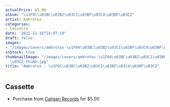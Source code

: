 ```yaml
---
actualPrice: $5.00
album: "\u1F0C\u03BC\u03B2\u03C1\u03BF\u03C4\u03BF\u03C2"
artist: Ambrotos
categories:
- Cassette
date: '2021-11-16T14:07:19'
draft: false
images:
- "/images/covers/ambrotos-\u1F04\u03BC\u03B2\u03C1\u03BF\u03C4\u03BF\u03C2.jpg"
inStock: true
thumbnailImage: "/images/covers/ambrotos-\u1F04\u03BC\u03B2\u03C1\u03BF\u03C4\u03BF\
  \u03C2-thumb.jpg"
title: "Ambrotos - \u1F0C\u03BC\u03B2\u03C1\u03BF\u03C4\u03BF\u03C2"
---
```


## Cassette
* Purchase from [Caligari Records](https://caligarirecords.storenvy.com/products/25249914-ambrotos) for $5.00
